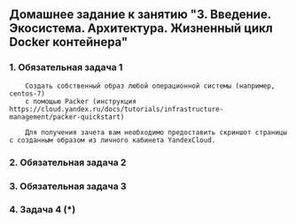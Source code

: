 ## Домашнее задание к занятию "3. Введение. Экосистема. Архитектура. Жизненный цикл Docker контейнера"

### 1. Обязательная задача 1

        Создать собственный образ любой операционной системы (например, centos-7) 
        с помощью Packer (инструкция https://cloud.yandex.ru/docs/tutorials/infrastructure-management/packer-quickstart)

        Для получения зачета вам необходимо предоставить скриншот страницы с созданным образом из личного кабинета YandexCloud.

### 2. Обязательная задача 2


  
### 3.  Обязательная задача 3



### 4.  Задача 4 (*)

  